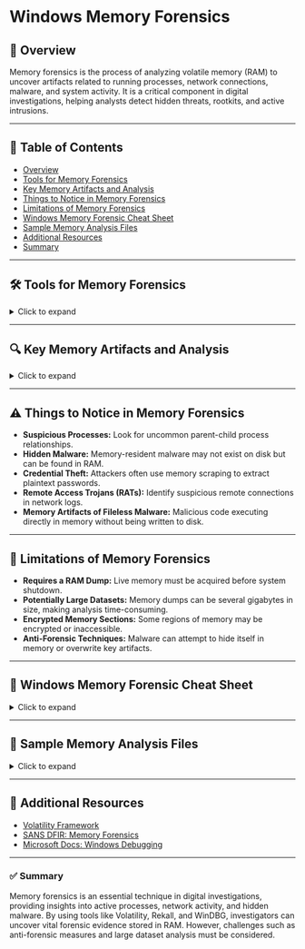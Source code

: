 # Windows Memory Forensics

## 📌 Overview
Memory forensics is the process of analyzing volatile memory (RAM) to uncover artifacts related to running processes, network connections, malware, and system activity. It is a critical component in digital investigations, helping analysts detect hidden threats, rootkits, and active intrusions.

---

## 📖 Table of Contents
- [Overview](#-overview)
- [Tools for Memory Forensics](#-tools-for-memory-forensics)
- [Key Memory Artifacts and Analysis](#-key-memory-artifacts-and-analysis)
- [Things to Notice in Memory Forensics](#-things-to-notice-in-memory-forensics)
- [Limitations of Memory Forensics](#-limitations-of-memory-forensics)
- [Windows Memory Forensic Cheat Sheet](#-windows-memory-forensic-cheat-sheet)
- [Sample Memory Analysis Files](#-sample-memory-analysis-files)
- [Additional Resources](#-additional-resources)
- [Summary](#-summary)

---

## 🛠️ Tools for Memory Forensics
<details>
  <summary>Click to expand</summary>

| Tool | Description | Usage |
|------|------------|--------|
| **Volatility Framework** | Extracts and analyzes memory artifacts | `vol.py -f <memory_dump> <plugin>` |
| **Rekall** | Advanced memory analysis framework | `rekal -f <memory_dump>` |
| **MemProcFS** | Mounts memory dumps as a file system for analysis | `memprocfs.exe <memory_dump>` |
| **WinDBG** | Microsoft debugger for advanced memory forensics | `windbg -z <memory_dump>` |
| **FTK Imager** | Acquires memory dumps and performs basic analysis | GUI-based analysis |
</details>

---

## 🔍 Key Memory Artifacts and Analysis
<details>
  <summary>Click to expand</summary>

| **Artifact** | **Analysis Method** | **What It Reveals** |
|-------------|------------------|----------------------|
| **Running Processes** | `vol.py -f <dump> pslist` | Active processes and parent-child relationships |
| **Network Connections** | `vol.py -f <dump> netscan` | Open network connections and remote communication |
| **DLL and Code Injection** | `vol.py -f <dump> malfind` | Hidden or injected malicious code |
| **User Sessions** | `vol.py -f <dump> logonsessions` | Active and historical user logins |
| **Browser and Credential Data** | `vol.py -f <dump> chromehistory` | Extracts browser artifacts from memory |
</details>

---

## ⚠️ Things to Notice in Memory Forensics
- **Suspicious Processes:** Look for uncommon parent-child process relationships.
- **Hidden Malware:** Memory-resident malware may not exist on disk but can be found in RAM.
- **Credential Theft:** Attackers often use memory scraping to extract plaintext passwords.
- **Remote Access Trojans (RATs):** Identify suspicious remote connections in network logs.
- **Memory Artifacts of Fileless Malware:** Malicious code executing directly in memory without being written to disk.

---

## 🚧 Limitations of Memory Forensics
- **Requires a RAM Dump:** Live memory must be acquired before system shutdown.
- **Potentially Large Datasets:** Memory dumps can be several gigabytes in size, making analysis time-consuming.
- **Encrypted Memory Sections:** Some regions of memory may be encrypted or inaccessible.
- **Anti-Forensic Techniques:** Malware can attempt to hide itself in memory or overwrite key artifacts.

---

## 📜 Windows Memory Forensic Cheat Sheet
<details>
  <summary>Click to expand</summary>

| **Command** | **Tool** | **Description** |
|------------|--------|----------------|
| `vol.py -f <dump> pslist` | Volatility | Lists running processes |
| `vol.py -f <dump> psscan` | Volatility | Finds hidden and terminated processes |
| `vol.py -f <dump> netscan` | Volatility | Displays active network connections |
| `vol.py -f <dump> dumpfiles` | Volatility | Extracts files from memory |
| `vol.py -f <dump> malfind` | Volatility | Detects injected malicious code |
</details>

---

## 📂 Sample Memory Analysis Files
<details>
  <summary>Click to expand</summary>

- [Sample Memory Dump](./samples/sample_memory_dump.raw)
- [Memory Analysis Report](./samples/memory_analysis_report.csv)
</details>

---

## 📖 Additional Resources
- [Volatility Framework](https://github.com/volatilityfoundation/volatility3)
- [SANS DFIR: Memory Forensics](https://digital-forensics.sans.org/)
- [Microsoft Docs: Windows Debugging](https://learn.microsoft.com/en-us/windows-hardware/drivers/debugger/debugger-download-tools)

---

### ✅ Summary
Memory forensics is an essential technique in digital investigations, providing insights into active processes, network activity, and hidden malware. By using tools like Volatility, Rekall, and WinDBG, investigators can uncover vital forensic evidence stored in RAM. However, challenges such as anti-forensic measures and large dataset analysis must be considered.

